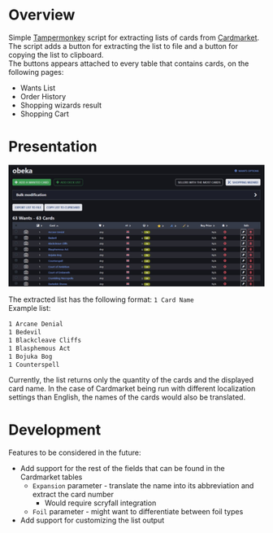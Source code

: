 # Overview
Simple [Tampermonkey](https://www.tampermonkey.net/) script for extracting lists of cards from [Cardmarket](https://www.cardmarket.com/en/Magic).  
The script adds a button for extracting the list to file and a button for copying the list to clipboard.  
The buttons appears attached to every table that contains cards, on the following pages:
* Wants List
* Order History
* Shopping wizards result
* Shopping Cart

# Presentation
![WantsList](DocImages/WantsListSample.jpg)

The extracted list has the following format: `1 Card Name`  
Example list:  
```
1 Arcane Denial
1 Bedevil
1 Blackcleave Cliffs
1 Blasphemous Act
1 Bojuka Bog
1 Counterspell

```

Currently, the list returns only the quantity of the cards and the displayed card name. In the case of Cardmarket being run with different localization settings than English, the names of the cards would also be translated.

# Development
Features to be considered in the future:
* Add support for the rest of the fields that can be found in the Cardmarket tables
    * `Expansion` parameter - translate the name into its abbreviation and extract the card number
        * Would require scryfall integration
    * `Foil` parameter - might want to differentiate between foil types
* Add support for customizing the list output
